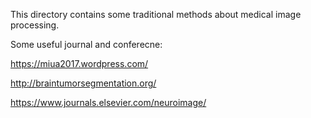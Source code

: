 This directory contains some traditional methods about medical image processing.

Some useful journal and conferecne:

https://miua2017.wordpress.com/

http://braintumorsegmentation.org/

https://www.journals.elsevier.com/neuroimage/

